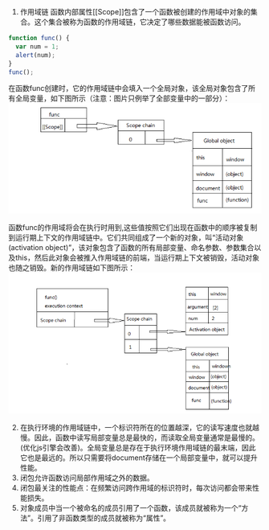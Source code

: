1. 作用域链
函数内部属性[[Scope]]包含了一个函数被创建的作用域中对象的集合。这个集合被称为函数的作用域链，它决定了哪些数据能被函数访问。

```js
function func() {
  var num = 1;
  alert(num);
}
func();
```

在函数func创建时，它的作用域链中会填入一个全局对象，该全局对象包含了所有全局变量，如下图所示（注意：图片只例举了全部变量中的一部分）：
![作用域链1](images/作用域链1.png)

 函数func的作用域将会在执行时用到,这些值按照它们出现在函数中的顺序被复制到运行期上下文的作用域链中。它们共同组成了一个新的对象，叫“活动对象(activation object)”，该对象包含了函数的所有局部变量、命名参数、参数集合以及this，然后此对象会被推入作用域链的前端，当运行期上下文被销毁，活动对象也随之销毁。新的作用域链如下图所示：
![作用域链2](images/作用域链2.png)

2. 在执行环境的作用域链中，一个标识符所在的位置越深，它的读写速度也就越慢。因此，函数中读写局部变量总是最快的，而读取全局变量通常是最慢的。(优化js引擎会改善)。全局变量总是存在于执行环境作用域链的最末端，因此它也是最远的。所以只需要将document存储在一个局部变量中，就可以提升性能。
3. 闭包允许函数访问局部作用域之外的数据。
4. 闭包最关注的性能点：在频繁访问跨作用域的标识符时，每次访问都会带来性能损失。
5. 对象成员中当一个被命名的成员引用了一个函数，该成员就被称为一个“方法”。引用了非函数类型的成员就被称为“属性”。

